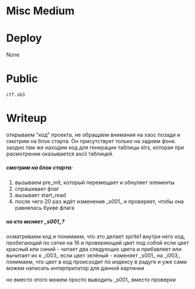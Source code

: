 
# Misc Medium

# Deploy
None

# Public
`ctf.sb3`

# Writeup

открываем "код" проекта, не обращаем внимания на хаос позади и смотрим на блок старта. Он присутствует только на заднем фоне.
заодно там же находим код для генерации таблицы strs, которая при расмотрении оказывается ascii таблицей.

##### смотрим на блок старта:
  1. вызываем pre_init, который перемещает и обнуляет элементы
  2. спрашивает флаг
  3. вызывает start_read
  4. после чего 20 раз ждёт изменения \_s001_ и проверяет, чтобы она равнялась букве флага

##### но кто меняет \_s001_?
осматриваем код и понимаем, что это делает sprite1
внутри него код, пробегающий по сетке на 16 и проверяющий цвет под собой
если цвет красный или синий - читает два следующих цвета и прибавляет или вычитает их к \_i003_
если цвет зелёный - изменяет \_s001_ на \_i003_
понимаем, что цвет в код происходит по индексу в радуге и уже сами можем написать интерпритатор для данной картинки

но вместо этого можем просто выводить \_s001_ вместо проверки
